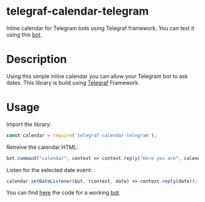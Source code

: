# telegraf-calendar-telegram
Inline calendar for Telegram bots using Telegraf framework.
You can test it using this [bot](t.me/CalendarTelegrafBot.).

Description
================
Using this simple inline calendar you can allow your Telegram bot to ask dates. This library is build using [Telegraf](https://github.com/telegraf/telegraf) Framework.

Usage
================
Import the library:
```javascript
const calendar = require('telegraf-calendar-telegram');
```
Retreive the calendar HTML:
```javascript
bot.command("calendar", context => context.reply("Here you are", calendar.getCalendar()));
```
Listen for the selected date event:
```javascript
calendar.setDateListener(bot, (context, date) => context.reply(date));
```

You can find [here](./bot/index.js) the code for a working [bot](t.me/CalendarTelegrafBot.).